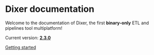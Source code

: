 # Dixer documentation

Welcome to the documentation of Dixer, the first **binary-only** ETL and pipelines tool multiplatform!

Current version: [**2.3.0**](Changelog.md#230-_-december-15-2022)

<a href="Getting-started/" title="Getting Started" class="md-button md-button--primary"> Getting started </a>